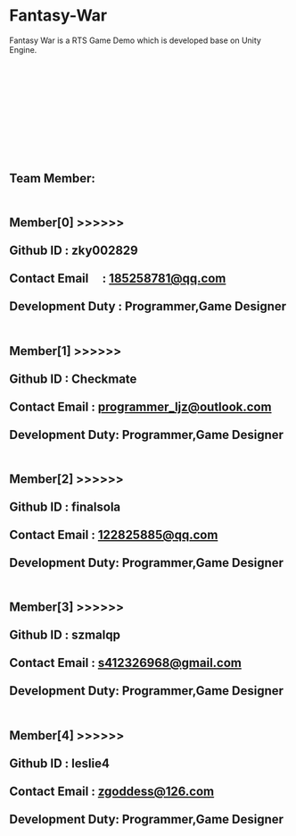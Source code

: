 # Fantasy-War
Fantasy War is a RTS Game Demo which is developed base on Unity Engine.

<br></br>
<br></br>
<br></br>
----------------------------------------------------------------------------------------------------------------------------
Team Member:
----------------------------------------------------------------------------------------------------------------------------
<br>  Member[0] >>>>>>         </br>
<br>  Github  ID        : zky002829</br>
<br>  Contact Email     : 185258781@qq.com</br>
<br>  Development Duty  : Programmer,Game Designer</br>
----------------------------------------------------------------------------------------------------------------------------
<br>  Member[1] >>>>>>         </br>
<br>  Github  ID      : Checkmate</br>
<br>  Contact Email   : programmer_ljz@outlook.com</br>
<br>  Development Duty: Programmer,Game Designer</br>
----------------------------------------------------------------------------------------------------------------------------
<br>  Member[2] >>>>>>         </br>
<br>  Github  ID      : finalsola</br>
<br>  Contact Email   : 122825885@qq.com</br>
<br>  Development Duty: Programmer,Game Designer</br>
----------------------------------------------------------------------------------------------------------------------------
<br>  Member[3] >>>>>>         </br>
<br>  Github  ID      : szmalqp</br>
<br>  Contact Email   : s412326968@gmail.com</br>
<br>  Development Duty: Programmer,Game Designer</br>
----------------------------------------------------------------------------------------------------------------------------
<br>  Member[4] >>>>>>         </br>
<br>  Github  ID      : leslie4</br>
<br>  Contact Email   : zgoddess@126.com</br>
<br>  Development Duty: Programmer,Game Designer</br>
----------------------------------------------------------------------------------------------------------------------------
<br></br>
<br></br>
<br></br>
----------------------------------------------------------------------------------------------------------------------------

